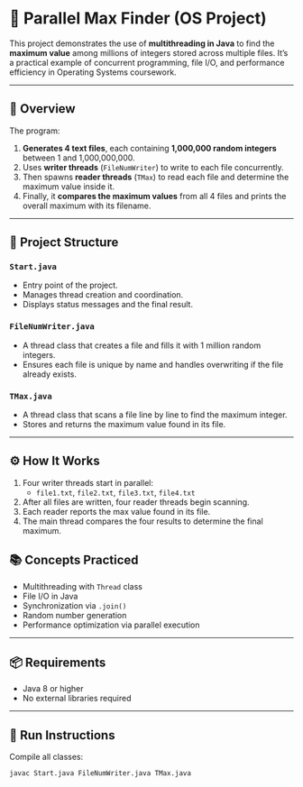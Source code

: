 # 🧵 Parallel Max Finder (OS Project)

This project demonstrates the use of **multithreading in Java** to find the **maximum value** among millions of integers stored across multiple files. It’s a practical example of concurrent programming, file I/O, and performance efficiency in Operating Systems coursework.

---

## 🚀 Overview

The program:

1. **Generates 4 text files**, each containing **1,000,000 random integers** between 1 and 1,000,000,000.
2. Uses **writer threads** (`FileNumWriter`) to write to each file concurrently.
3. Then spawns **reader threads** (`TMax`) to read each file and determine the maximum value inside it.
4. Finally, it **compares the maximum values** from all 4 files and prints the overall maximum with its filename.

---

## 🧱 Project Structure

### `Start.java`
- Entry point of the project.
- Manages thread creation and coordination.
- Displays status messages and the final result.

### `FileNumWriter.java`
- A thread class that creates a file and fills it with 1 million random integers.
- Ensures each file is unique by name and handles overwriting if the file already exists.

### `TMax.java`
- A thread class that scans a file line by line to find the maximum integer.
- Stores and returns the maximum value found in its file.

---

## ⚙️ How It Works

1. Four writer threads start in parallel:
   - `file1.txt`, `file2.txt`, `file3.txt`, `file4.txt`
2. After all files are written, four reader threads begin scanning.
3. Each reader reports the max value found in its file.
4. The main thread compares the four results to determine the final maximum.

## 📚 Concepts Practiced

- Multithreading with `Thread` class
- File I/O in Java
- Synchronization via `.join()`
- Random number generation
- Performance optimization via parallel execution

---

## 📦 Requirements

- Java 8 or higher
- No external libraries required

---

## 🧪 Run Instructions

Compile all classes:

```bash
javac Start.java FileNumWriter.java TMax.java


